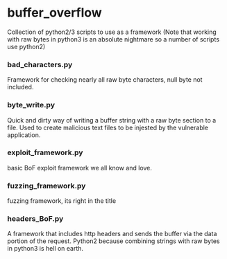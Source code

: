 # buffer_overflow

Collection of python2/3 scripts to use as a framework
(Note that working with raw bytes in python3 is an absolute nightmare so a number of scripts use python2)


### bad_characters.py
Framework for checking nearly all raw byte characters, null byte not included.


### byte_write.py
Quick and dirty way of writing a buffer string with a raw byte section to a file. Used to create malicious text files to be injested by the vulnerable application.


### exploit_framework.py
basic BoF exploit framework we all know and love.


### fuzzing_framework.py
fuzzing framework, its right in the title


### headers_BoF.py
A framework that includes http headers and sends the buffer via the data portion of the request. Python2 because combining strings with raw bytes in python3 is hell on earth. 

